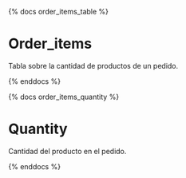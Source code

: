{% docs order_items_table %}

# Order_items

Tabla sobre la cantidad de productos de un pedido.

{% enddocs %}

{% docs order_items_quantity %}

# Quantity

Cantidad del producto en el pedido.

{% enddocs %}